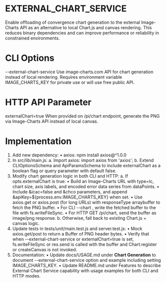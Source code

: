 # EXTERNAL_CHART_SERVICE

Enable offloading of convergence chart generation to the external Image-Charts API as an alternative to local Chart.js and canvas rendering. This reduces binary dependencies and can improve performance or reliability in constrained environments.

# CLI Options

--external-chart-service    Use image-charts.com API for chart generation instead of local rendering.  Requires environment variable IMAGE_CHARTS_KEY for private use or will use free public API.

# HTTP API Parameter

externalChart=true         When provided on /pi/chart endpoint, generate the PNG via Image-Charts API instead of local canvas.

# Implementation

1. Add new dependency:
   • axios: npm install axios@^1.0.0
2. In src/lib/main.js:
   a. Import axios:
      import axios from 'axios';
   b. Extend CLIOptionsSchema and ApiParamsSchema to include externalChart as a boolean flag or query parameter with default false.
3. Modify chart generation logic in both CLI and HTTP:
   a. If opts.externalChart is true:
      • Build an Image-Charts URL with type=lc, chart size, axis labels, and encoded error data series from dataPoints.
      • Include &icac=false and &chco parameters, and append &apiKey=${process.env.IMAGE_CHARTS_KEY} when set.
      • Use axios.get or axios.post (for long URLs) with responseType arraybuffer to fetch the PNG buffer.
      • For CLI --chart <path>, write the fetched buffer to the file with fs.writeFileSync.
      • For HTTP GET /pi/chart, send the buffer as image/png response.
   b. Otherwise, fall back to existing Chart.js + canvas logic.
4. Update tests in tests/unit/main.test.js and server.test.js:
   • Mock axios.get/post to return a Buffer of PNG header bytes.
   • Verify that when --external-chart-service or externalChart=true is set, fs.writeFileSync or res.send is called with the buffer and Chart.register or createCanvas is not invoked.
5. Documentation:
   • Update docs/USAGE.md under **Chart Generation** to document --external-chart-service option and example including setting IMAGE_CHARTS_KEY.
   • Update README.md under Features to describe External Chart Service capability with usage examples for both CLI and HTTP modes.